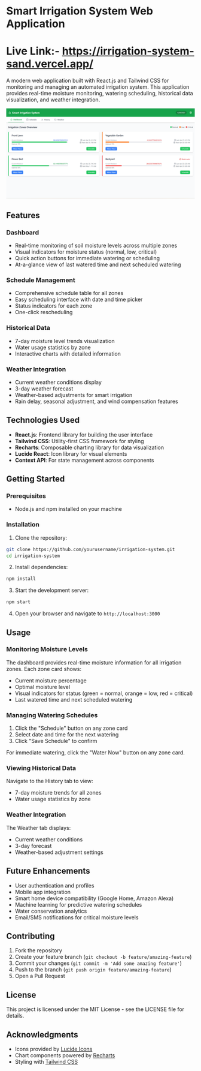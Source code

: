 # Smart Irrigation System Web Application

# Live Link:- https://irrigation-system-sand.vercel.app/

A modern web application built with React.js and Tailwind CSS for monitoring and managing an automated irrigation system. This application provides real-time moisture monitoring, watering scheduling, historical data visualization, and weather integration.

![alt text](image.png)

## Features


### Dashboard
- Real-time monitoring of soil moisture levels across multiple zones
- Visual indicators for moisture status (normal, low, critical)
- Quick action buttons for immediate watering or scheduling
- At-a-glance view of last watered time and next scheduled watering

### Schedule Management
- Comprehensive schedule table for all zones
- Easy scheduling interface with date and time picker
- Status indicators for each zone
- One-click rescheduling

### Historical Data
- 7-day moisture level trends visualization
- Water usage statistics by zone
- Interactive charts with detailed information

### Weather Integration
- Current weather conditions display
- 3-day weather forecast
- Weather-based adjustments for smart irrigation
- Rain delay, seasonal adjustment, and wind compensation features

## Technologies Used

- **React.js**: Frontend library for building the user interface
- **Tailwind CSS**: Utility-first CSS framework for styling
- **Recharts**: Composable charting library for data visualization
- **Lucide React**: Icon library for visual elements
- **Context API**: For state management across components


## Getting Started

### Prerequisites

- Node.js and npm installed on your machine

### Installation

1. Clone the repository:
```bash
git clone https://github.com/yourusername/irrigation-system.git
cd irrigation-system
```

2. Install dependencies:
```bash
npm install
```

3. Start the development server:
```bash
npm start
```

4. Open your browser and navigate to `http://localhost:3000`

## Usage

### Monitoring Moisture Levels

The dashboard provides real-time moisture information for all irrigation zones. Each zone card shows:
- Current moisture percentage
- Optimal moisture level
- Visual indicators for status (green = normal, orange = low, red = critical)
- Last watered time and next scheduled watering

### Managing Watering Schedules

1. Click the "Schedule" button on any zone card
2. Select date and time for the next watering
3. Click "Save Schedule" to confirm

For immediate watering, click the "Water Now" button on any zone card.

### Viewing Historical Data

Navigate to the History tab to view:
- 7-day moisture trends for all zones
- Water usage statistics by zone

### Weather Integration

The Weather tab displays:
- Current weather conditions
- 3-day forecast
- Weather-based adjustment settings

## Future Enhancements

- User authentication and profiles
- Mobile app integration
- Smart home device compatibility (Google Home, Amazon Alexa)
- Machine learning for predictive watering schedules
- Water conservation analytics
- Email/SMS notifications for critical moisture levels

## Contributing

1. Fork the repository
2. Create your feature branch (`git checkout -b feature/amazing-feature`)
3. Commit your changes (`git commit -m 'Add some amazing feature'`)
4. Push to the branch (`git push origin feature/amazing-feature`)
5. Open a Pull Request

## License

This project is licensed under the MIT License - see the LICENSE file for details.

## Acknowledgments

- Icons provided by [Lucide Icons](https://lucide.dev/)
- Chart components powered by [Recharts](https://recharts.org/)
- Styling with [Tailwind CSS](https://tailwindcss.com/)
